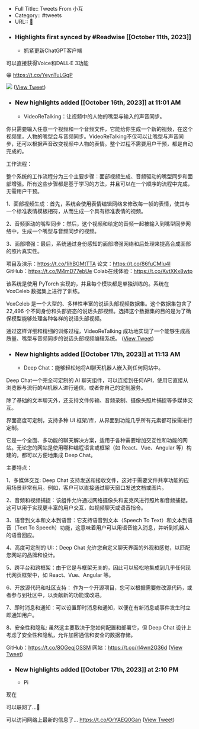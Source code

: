 - Full Title:: Tweets From 小互
- Category:: #tweets
- URL:: [🔗](https://twitter.com/xiaohuggg)
- ### Highlights first synced by #Readwise [[October 11th, 2023]]
    - 抓紧更新ChatGPT客户端

可以直接获得Voice和DALL·E 3功能

😁 https://t.co/YeynTuLGgP

![](https://pbs.twimg.com/media/F8H5HW9aQAATJgs.jpg) ([View Tweet](https://twitter.com/xiaohuggg/status/1711934048447406282))
- ### New highlights added [[October 16th, 2023]] at 11:01 AM
    - VideoReTalking：让视频中的人物的嘴型与输入的声音同步。

你只需要输入任意一个视频和一个音频文件，它能给你生成一个新的视频，在这个视频里，人物的嘴型会与音频同步。VideoReTalking不仅可以让嘴型与声音同步，还可以根据声音改变视频中人物的表情。整个过程不需要用户干预，都是自动完成的。

工作流程：

整个系统的工作流程分为三个主要步骤：面部视频生成、音频驱动的嘴型同步和面部增强。所有这些步骤都是基于学习的方法，并且可以在一个顺序的流程中完成，无需用户干预。

1、面部视频生成：首先，系统会使用表情编辑网络来修改每一帧的表情，使其与一个标准表情模板相符，从而生成一个具有标准表情的视频。

2、音频驱动的嘴型同步：然后，这个视频和给定的音频一起被输入到嘴型同步网络中，生成一个嘴型与音频同步的视频。

3、面部增强：最后，系统通过身份感知的面部增强网络和后处理来提高合成面部的照片真实性。

项目及演示：https://t.co/1ihBGMtTTA
论文：https://t.co/86fuCMIu4l
GitHub：https://t.co/M4mD77ebUe
Colab在线体验：https://t.co/KytXKx8wtp

该系统是使用 PyTorch 实现的，并且每个模块都是单独训练的。系统在 VoxCeleb 数据集上进行了训练。

VoxCeleb 是一个大型的、多样性丰富的说话头部视频数据集。这个数据集包含了 22,496 个不同身份和头部姿态的说话头部视频。选择这个数据集的目的是为了确保模型能够处理各种各样的说话头部视频。

通过这样详细和精细的训练过程，VideoReTalking 成功地实现了一个能够生成高质量、嘴型与音频同步的说话头部视频编辑系统。 ([View Tweet](https://twitter.com/xiaohuggg/status/1713737733301326044))
- ### New highlights added [[October 17th, 2023]] at 11:13 AM
    - Deep Chat：能够轻松地将AI聊天机器人嵌入到任何网站中。

Deep Chat一个完全可定制的 AI 聊天组件，可以连接到任何API，使用它直接从浏览器与流行的AI机器人进行通信，或者你自己的定制服务。

除了基础的文本聊天外，还支持文件传输、音频录制、摄像头照片捕捉等多媒体交互。

界面高度可定制，支持多种 UI 框架/库，从界面到功能几乎所有元素都可按需进行定制。

它是一个全面、多功能的聊天解决方案，适用于各种需要增加交互性和功能的网站。无论您的网站是使用哪种编程语言或框架（如 React、Vue、Angular 等）构建的，都可以方便地集成 Deep Chat。

主要特点：

1、多媒体交互: Deep Chat 支持发送和接收文件，这对于需要文件共享功能的应用场景非常有用。例如，客户可以直接通过聊天窗口发送文档或图片。

2、音频和视频捕捉：该组件允许通过网络摄像头和麦克风进行照片和音频捕捉。这可以用于实现更丰富的用户交互，如视频聊天或语音指令。

3、语音到文本和文本到语音：它支持语音到文本（Speech To Text）和文本到语音（Text To Speech）功能，这意味着用户可以用语音输入消息，并听到机器人的语音回应。

4、高度可定制的 UI:：Deep Chat 允许您自定义聊天界面的外观和感觉，以匹配您网站的品牌和设计。

5、跨平台和跨框架：由于它是与框架无关的，因此可以轻松地集成到几乎任何现代网页框架中，如 React、Vue、Angular 等。

6、开放源代码和社区支持： 作为一个开源项目，您可以根据需要修改源代码，或者参与到社区中，以贡献新的功能或改进。

7、即时消息和通知：可以设置即时消息和通知，以便在有新消息或事件发生时立即通知用户。

8、安全性和隐私: 虽然这主要取决于您如何配置和部署它，但 Deep Chat 设计上考虑了安全性和隐私，允许加密通信和安全的数据存储。

GitHub：https://t.co/8OGeqjOSSM
网站：https://t.co/rl4wn2G36d ([View Tweet](https://twitter.com/xiaohuggg/status/1713922172559970541))
- ### New highlights added [[October 17th, 2023]] at 2:10 PM
    - Pi

现在

可以联网了…👏

可以访问网络上最新的信息了… https://t.co/OrYAEQ0Gan ([View Tweet](https://twitter.com/xiaohuggg/status/1714139977976885398))
